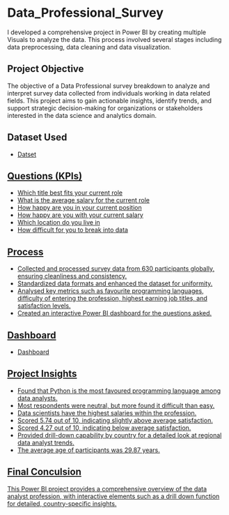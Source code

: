 # Data_Professional_Survey
I developed a comprehensive project in Power BI by creating multiple Visuals to analyze the data. This process involved several stages including data preprocessing,  data cleaning and data visualization.
## Project Objective
The objective of a Data Professional survey breakdown to analyze and interpret survey data collected from individuals working in data related fields. 
This project aims to gain actionable insights, identify trends, and support strategic decision-making for organizations or stakeholders interested in the data science and analytics domain.
## Dataset Used
- <a href = "https://github.com/girija-2906/Data_Professional_Survey/blob/main/Data%20Professional%20Survey%20Breakdown.xlsx">Datset
## Questions (KPIs)
- Which title best fits your current role
- What is the average salary for the current role
- How happy are you in your current position
- How happy are you with your current salary
- Which location do you live in
- How difficult for you to break into data
## Process
- Collected and processed survey data from 630 participants globally, ensuring cleanliness and consistency.
- Standardized data formats and enhanced the dataset for uniformity.
- Analysed key metrics such as favourite programming languages, difficulty of entering the profession, 
  highest earning job titles, and satisfaction levels.
- Created an interactive Power BI dashboard for the questions asked.
## Dashboard
- <a href = "https://github.com/girija-2906/Data_Professional_Survey/blob/main/ScreenShot.PNG">Dashboard
## Project Insights
- Found that Python is the most favoured programming language among data analysts.
- Most respondents were neutral, but more found it difficult than easy.
- Data scientists have the highest salaries within the profession.
- Scored 5.74 out of 10, indicating slightly above average satisfaction.
- Scored 4.27 out of 10, indicating below average satisfaction.
- Provided drill-down capability by country for a detailed look at regional data analyst trends.
- The average age of participants was 29.87 years.
## Final Conculsion
This Power BI project provides a comprehensive overview of the data analyst profession, with interactive elements such as a drill down function for detailed, country-specific insights.
